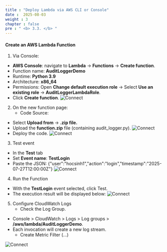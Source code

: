 ```yaml
---
title : "Deploy Lambda via AWS CLI or Console"
date :  2025-08-03 
weight : 3
chapter : false
pre : " <b> 3.3. </b> "
---
```

#### Create an AWS Lambda Function
1. Via Console:
  + **AWS Console**: navigate to **Lambda** → **Functions** → **Create function**.
  + Function name: **AuditLoggerDemo**
  + Runtime: **Python 3.9**
  + Architecture: **x86_64**
  + Permissions: Open **Change default execution role** → Select **Use an existing role** -> **AuditLoggerLambdaRole**.
  + Click **Create function**.
![Connect](/images/3.connect/005.png)

2. On the new function page:
    + Code Source:
  + Select **Upload from** → **.zip file.**
  + Upload the **function.zip** file (containing audit_logger.py).
![Connect](/images/3.connect/006.png)
  + Deploy the code.
![Connect](/images/3.connect/007.png)
3. Test event
  + In the **Test** tab  
  + Set **Event name**: **TestLogin**
  + Paste the JSON:
  {"user":"hocsinh1","action":"login","timestamp":"2025-07-27T12:00:00Z"}
![Connect](/images/3.connect/008.png)
4. Run the Function
  + With the **TestLogin** event selected, click Test.
  + The execution result will be displayed below:
![Connect](/images/3.connect/009.png)

5. Configure CloudWatch Logs
    + Check the Log Group.
  + Console > CloudWatch > Logs > Log groups > **/aws/lambda/AuditLoggerDemo**.
  + Each invocation will create a new log stream.
    + Create Metric Filter (...)

![Connect](/images/3.connect/010.png)
